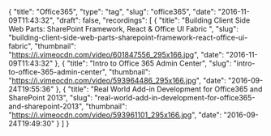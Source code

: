 {
  "title": "Office365",
  "type": "tag",
  "slug": "office365",
  "date": "2016-11-09T11:43:32",
  "draft": false,
  "recordings": [
    {
      "title": "Building Client Side Web Parts: SharePoint Framework, React & Office UI Fabric ",
      "slug": "building-client-side-web-parts-sharepoint-framework-react-office-ui-fabric",
      "thumbnail": "https://i.vimeocdn.com/video/601847556_295x166.jpg",
      "date": "2016-11-09T11:43:32"
    },
    {
      "title": "Intro to Office 365 Admin Center",
      "slug": "intro-to-office-365-admin-center",
      "thumbnail": "https://i.vimeocdn.com/video/593964486_295x166.jpg",
      "date": "2016-09-24T19:55:36"
    },
    {
      "title": "Real World Add-in Development for Office365 and SharePoint 2013",
      "slug": "real-world-add-in-development-for-office365-and-sharepoint-2013",
      "thumbnail": "https://i.vimeocdn.com/video/593961101_295x166.jpg",
      "date": "2016-09-24T19:49:30"
    }
  ]
}